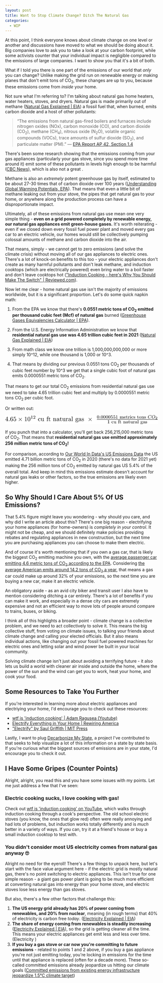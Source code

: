 ```yaml
---
layout: post
title: Want to Stop Climate Change? Ditch The Natural Gas
categories:
  - WIP
---
```


At this point, I think everyone knows about climate change on one level or
another and discussions have moved to what we should be doing about it.
Big companies love to ask you to take a look at your carbon footprint, while
some activists counter that your individual impact is negligible compared to
the emissions of large companies. I want to show you that it's a bit of both.

What if I told you there is one part of the emissions of our world that
_only_ you can change? Unlike making the grid run on renewable energy or making
planes that don't emit tons of CO<sub>2</sub>, these changes are up to you,
because these emissions come from _inside_ your home.

Not sure what I'm referring to? I'm talking about natural gas home heaters,
water heaters, stoves, and dryers. Natural gas is made primarily out of methane
([Natural Gas Explained | EIA](https://www.eia.gov/energyexplained/natural-gas/)) a fossil fuel
that, when burned, emits carbon dioxide and a host of other pollutants:

> &ldquo;The emissions from natural gas-fired boilers and furnaces include
  nitrogen oxides (NOx), carbon monoxide (CO), and carbon dioxide
  (CO<sub>2</sub>), methane (CH<sub>4</sub>), nitrous oxide (N<sub>2</sub>O),
  volatile organic compounds (VOCs), trace amounts of sulfur dioxide
  (SO<sub>2</sub>), and particulate matter (PM).&rdquo;
  — [EPA Report AP 42, Section 1.4](https://www.epa.gov/sites/default/files/2020-09/documents/1.4_natural_gas_combustion.pdf)

There's been some research showing that the emissions coming from your gas
appliances (particularly your gas stove, since you spend more time around it)
emit some of these pollutants in levels high enough to be
harmful ([CBC News](https://www.cbc.ca/news/science/gas-stoves-air-pollution-1.6394514)),
which is also not a great .

Methane is also an _extremely_ potent greenhouse gas by itself, estimated to be
about 27-30 times that of carbon dioxide over 100 years
([Understanding Global Warming Potentials, EPA](https://www.epa.gov/ghgemissions/understanding-global-warming-potentials)).
That means that even a little bit of methane leaking out from your stove, the
pipes that get natural gas to your home, or anywhere along the production
process can have a disproportionate impact.

Ultimately, all of these emissions from natural gas use mean one very simple
thing - **even on a grid powered completely by renewable energy, our  natural
gas appliances emit green-house gases.** It's worth reiterating - even if we
closed down every fossil fuel power plant and moved every gas car to an electric
vehicle, our homes would still be collectively pumping colossal amounts of
methane and carbon dioxide into the air.

That means, simply - we cannot get to zero emissions (and solve the climate
crisis) without moving all of our gas appliances to electric ones. There's a lot
of knock-on benefits to this too - your electric appliances don't create as many
harmful pollutants and don't leak methane, and induction cooktops (which are
electrically powered) even bring water to a boil faster and don't leave cooktops hot
(["Induction Cooking - here's Why You Should Make The Switch" | Reviewed.com](https://www.reviewed.com/ovens/features/induction-101-better-cooking-through-science)).

Now let me clear - home natural gas use isn't the majority of emissions worldwide,
but it is a significant proportion. Let's do some quick napkin math:

1. From the EPA we know that there's <strong>0.0551 metric tons of CO<sub>2</sub> emitted per
thousand cubic feet (Mcf) of natural gas</strong> burned
([Greenhouse Gases Equivalencies Calculator | EPA](https://www.epa.gov/energy/greenhouse-gases-equivalencies-calculator-calculations-and-references#therms)).

1. From the U.S. Energy Information Administration we know that <strong>residential natural
gas use was 4.65 trillion cubic feet in 2021</strong>
([Natural Gas Explained | EIA](https://www.eia.gov/energyexplained/natural-gas/use-of-natural-gas.php))

1. From math class we know one trillion is 1,000,000,000,000 or more simply
10^12, while one thousand is 1,000 or 10^3.

1. That means by dividing our previous 0.0551 tons CO<sub>2</sub> per thousands
of cubic feet number by 10^3 we get that a single cubic foot of natural gas
emits 0.0000551 metric tons of CO<sub>2</sub>.

That means to get our total CO<sub>2</sub> emissions from residential natural
gas use we need to take 4.65 trillion cubic feet and multiply by
0.0000551 metric tons CO<sub>2</sub> per cubic foot.

Or written out:

<img src="/post-assets/gas-co2-eq.svg"
  alt="Formula '4.65 * 10^12 cubic ft natural gas * 0.0000551 metrics tons CO2 / 1 cubic ft natural gas'"
  class="no-shadow">

If you punch that into a calculator, you'll get back 256,215,000 metric tons of
CO<sub>2</sub>. That means that <strong>residential natural gas use emitted approximately
 256 million metric tons of CO<sub>2</sub>!</strong>

For comparison, according to
[Our World In Data's US Emissions Data](https://ourworldindata.org/co2/country/united-states#what-are-the-country-s-annual-co2-emissions)
the US emitted 4.71 billion metric tons of CO<sub>2</sub> in 2020 (there's no data for 2021 yet) making the
256 million tons of CO<sub>2</sub> emitted by natural gas US 5.4% of the overall
total. And keep in mind this emissions estimate doesn't account for natural gas
leaks or other factors, so the true emissions are likely even higher.

## So Why Should I Care About 5% Of US Emissions?

That 5.4% figure might leave you wondering - why should you care, and why
did I write an article about this? There's one big reason - electrifying your home
appliances (for home-owners) is _completely in your control_. It might not be
cheap, and we should definitely make policies providing rebates and regulating
appliances in new construction, but the next time you are purchasing appliances
you can choose to make them electric.

And of course it's worth mentioning that if you own a gas car, that is likely
the biggest CO<sub>2</sub> emitting machine you own, with the [average passenger car emitting
4.6 metric tons of CO<sub>2</sub> according to the EPA](https://www.epa.gov/greenvehicles/greenhouse-gas-emissions-typical-passenger-vehicle).
Considering [the average American emits around 14.2 tons of CO<sub>2</sub> a year](https://ourworldindata.org/co2/country/united-states#per-capita-how-much-co2-does-the-average-person-emit),
that means a gas car could make up around 32% of your emissions, so the next time
you are buying a new car, make it an electric vehicle.

<p class="small">
  An obligatory aside - as an avid city biker and transit user I also have to
  mention considering ditching a car entirely. There's a lot of benefits if you
  can make it work, and especially in a dense city cars are extremely expensive
  and not an efficient way to move lots of people around compare to trains,
  buses, or biking.
</p>

I think all of this highlights a broader point - climate change is a
collective problem, and we need to act collectively to solve it. This means
the big collective stuff, from voting on climate issues, to talking your friends about
climate change and calling your elected officials. But it also means individual
actions, like changing out your fossil fuel powered machines for electric ones
and letting solar and wind power be built in your local community.

Solving climate change isn't just about avoiding a terrifying future - it also
lets us build a world with cleaner air inside and outside the home, where the
power of the sun and the wind can get you to work, heat your home, and cook your
food.

## Some Resources to Take You Further

If you're interested in learning more about electric appliances and electriying
your home, I'd encourage you to check out these resources:

- [wtf is 'induction cooking' \| Adam Ragusea (Youtube)](https://www.youtube.com/watch?v=Xn1LUo5ra_A)
- [Electrify Everything in Your Home \| Rewiring America](https://www.rewiringamerica.org/electrify-home-guide)
- ["Electrify" by Saul Griffith \| MIT Press](https://mitpress.mit.edu/books/electrify)


Lastly, I want to plug [Decarbonize My State](https://decarbonizemystate.com/),
a project I've contributed to that seeks to help visualize a lot of this
information on a state by state basis. If you're curious what the biggest sources
of emissions are in your state, I'd encourage you to check it out.


## I Have Some Gripes (Counter Points)

Alright, alright, you read this and you have some issues with my points. Let me
just address a few that I've seen:

### Electric cooking sucks, I love cooking with gas!
Check out [wtf is 'induction cooking' on YouTube][wtf-is-induction], which walks through induction cooking through a
cook's perspective. The old school electric stoves (you know, the ones that
glow red) often were really annoying and had lots of problems, but induction
works totally differently and is _much_ better in a variety of ways. If you can,
try it at a friend's house or buy a small induction cooktop to test with.

### You didn't consider most US electricity comes from natural gas anyway 🙄

Alright no need for the eyeroll! There's a few things to unpack here, but let's
start with the face value argument here - if the electric grid is mostly natural gas, there's no point
switching to electric appliances. This isn't true for one simple reason - a giant
gas power plant is going to be much more efficient at converting natural gas into energy
than your home stove, and electric stoves lose less energy than gas stoves.

But also, there's a few other factors that challenge this:

1. **The US energy grid already has 20% of power coming from renewables, and 20%
from nuclear**, meaning (in rough terms) that 40% of electricity is carbon free
_today_. ([Electricity Explained | EIA][eia-electricity-explained])
1. **The share of energy coming from renewables is steadily increasing**
([Electricity Explained | EIA][eia-electricity-explained]), so the grid is getting
cleaner all the time. This means your electric appliances get emit less
and less over time. (Electricity )
1. **If you buy a gas stove or car now you're committing to future emissions** -
related to points 1 and 2 above, if you buy a gas appliance you're not just
emitting today, you're locking in emissions for the time until that appliance is
replaced (often for a decade more). These so-called committed emissions already
jeopardize us hitting our climate goals ([Committed emissions from existing energy infrastructure jeopardize 1.5°C climate target](https://www.nature.com/articles/s41586-019-1364-3))


[wtf-is-induction]: https://www.youtube.com/watch?v=Xn1LUo5ra_A
[eia-electricity-explained]: https://www.eia.gov/energyexplained/electricity/electricity-in-the-us.php
